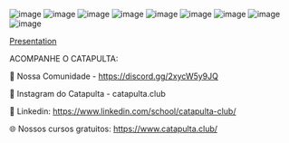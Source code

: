 ![image](https://user-images.githubusercontent.com/28990749/178124012-68596840-b687-4503-ae32-f750f8944657.png)
![image](https://user-images.githubusercontent.com/28990749/178124007-7b9738b0-aaa7-449b-91f2-a9ba778a9f74.png)
![image](https://user-images.githubusercontent.com/28990749/178123909-6f325ff0-9667-4bec-ae9d-1d11c1f5a7e2.png)
![image](https://user-images.githubusercontent.com/28990749/178123916-35945b0b-af47-4416-8244-8d5a22e91b5b.png)
![image](https://user-images.githubusercontent.com/28990749/178123918-0005ee4f-7bd1-426e-9d99-c527cc7deeb7.png)
![image](https://user-images.githubusercontent.com/28990749/178123922-82fc8b0f-d528-4464-bae0-46024154433d.png)
![image](https://user-images.githubusercontent.com/28990749/178123930-41b95347-4124-4891-849c-d872f2557543.png)
![image](https://user-images.githubusercontent.com/28990749/178123936-8157fb7a-1e18-4e46-b9ce-18c6d649e7e1.png)
![image](https://user-images.githubusercontent.com/28990749/178123945-d90b6733-9dd6-4ae2-927d-42d3fa349c27.png)

[Presentation](https://docs.google.com/presentation/d/1oPLjGEVv9bla7QjRO2GodsN3ncAY2ycITsUgMHoy_Tw/edit?usp=sharing)

ACOMPANHE O CATAPULTA: 

🧩 Nossa Comunidade - https://discord.gg/2xycW5y9JQ

📸 Instagram do Catapulta - catapulta.club

🔷 Linkedin: https://www.linkedin.com/school/catapulta-club/

🌐 Nossos cursos gratuitos: https://www.catapulta.club/
